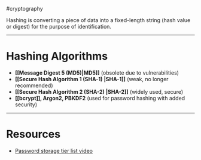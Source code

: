 #cryptography 

Hashing is converting a piece of data into a fixed-length string (hash value or digest) for the purpose of identification.

---
# Hashing Algorithms
- **[[Message Digest 5 (MD5)|MD5]]** (obsolete due to vulnerabilities)
- **[[Secure Hash Algorithm 1 (SHA-1) |SHA-1]]** (weak, no longer recommended)
- **[[Secure Hash Algorithm 2 (SHA-2) |SHA-2]]** (widely used, secure)
- **[[bcrypt]], Argon2, PBKDF2** (used for password hashing with added security)
---
# Resources
- [Password storage tier list video](https://www.youtube.com/watch?v=qgpsIBLvrGY&t=325s)